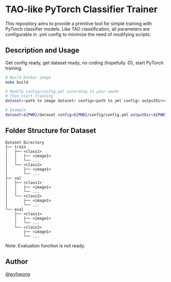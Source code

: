 # TAO-like PyTorch Classifier Trainer
This repository aims to provide a primitive tool for simple training with PyTorch classifier models. Like TAO classification, all parameters are configurable in .yml config to minimize the need of modifying scripts.

## Description and Usage
Get config ready, get dataset ready, no coding (hopefully :D), start PyTorch training.

```bash
# Build Docker image
make build

# Modify config/config.yml according to your needs
# Then start training
dataset=<path to image dataset> config=<path to yml config> outputDir=<path to output folder> make train

# Example
dataset=${PWD}/dataset config=${PWD}/config/config.yml outputDir=${PWD}/results make train
```

## Folder Structure for Dataset
```
Dataset Directory
├── train
│   ├── <class1>
│   │   ├── <image1>
│   │   └── ...
│   └── <class2>
│       ├── <image1>
│       └── ...
├── val
│   ├── <class1>
│   │   ├── <image1>
│   │   └── ...
│   └── <class2>
│       ├── <image1>
│       └── ...
└── eval
    ├── <class1>
    │   ├── <image1>
    │   └── ...
    └── <class2>
        ├── <image1>
        └── ...
```

Note: Evaluation function is not ready.

## Author
[@wyhwong](https://github.com/wyhwong)

